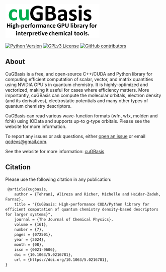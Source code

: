 <img src="./doc/cuGBasis_Logo.jpeg" alt="Image" width="300"/>

[![Python Version](https://img.shields.io/badge/python-3.9%2B-blue.svg)](https://docs.python.org/3/whatsnew/3.9.html)
[![GPLv3 License](https://img.shields.io/badge/License-GPL%20v3-yellow.svg)](https://opensource.org/licenses/)
[![GitHub contributors](https://img.shields.io/github/contributors/theochem/cugbasis.svg)](https://github.com/theochem/cugbasis/graphs/contributors)

## About
CuGBasis is a free, and open-source C++/CUDA and Python library for computing efficient computation of scalar, vector, and matrix quantities
using NVIDIA GPU's in quantum chemistry. It is highly-optimized and vectorized, making it useful for cases
where efficiency matters. More importantly, cuGBasis can compute the molecular orbitals, electron density (and its derivatives), electrostatic
potentials and many other types of quantum chemistry descriptors.

CuGBasis can read various wave-function formats (wfn, wfx, molden and fchk) using IOData and supports up-to g-type orbitals. 
Please see the website for more information.

To report any issues or ask questions, either [open an issue](
https://github.com/theochem/cuGBasis/issues/new) or email [qcdevs@gmail.com]().

See the website for more information: [cuGBasis](https://cugbasis.qcdevs.org)

## Citation
Please use the following citation in any publication:

```
 @article{cugbasis,
    author = {Tehrani, Alireza and Richer, Michelle and Heidar-Zadeh, Farnaz},
    title = "{CuGBasis: High-performance CUDA/Python library for efficient computation of quantum chemistry density-based descriptors for larger systems}",
    journal = {The Journal of Chemical Physics},
    volume = {161},
    number = {7},
    pages = {072501},
    year = {2024},
    month = {08},
    issn = {0021-9606},
    doi = {10.1063/5.0216781},
    url = {https://doi.org/10.1063/5.0216781},
}
```

